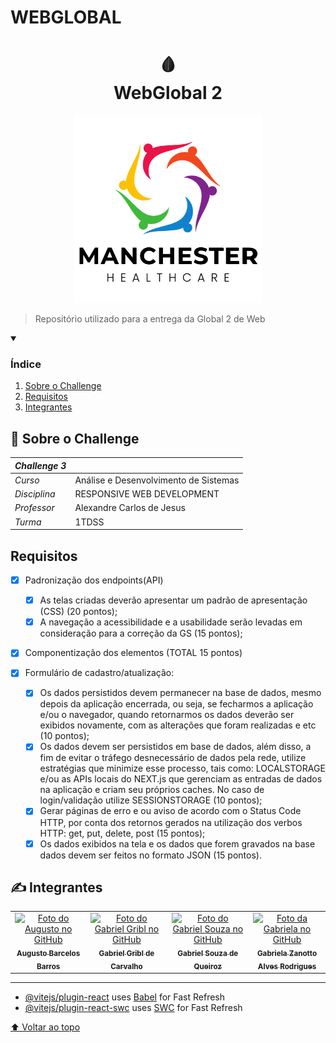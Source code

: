 # WEBGLOBAL

<h1 align="center">
🩸<br>WebGlobal 2
</h1>
 
<p align="center">
<img src="src/assets/logo/LightLogo.svg" alt="Logo Manchester Healthcare" width=300>
</p>

> Repositório utilizado para a entrega da Global 2 de Web

<details open>
  <summary><h3><strong>Índice</strong></h3></summary>
  <ol>
    <li><a href="#sobre">Sobre o Challenge</a></li>
    <li><a href="#requisitos">Requisitos</a></li>
    <li><a href="#autores">Integrantes</a></li>
  </ol>
</details>

<h2 name="sobre">📖 Sobre o Challenge</h2>

| *Challenge 3*  |                                       |
| -------------- | ------------------------------------- |
| *Curso*        | Análise e Desenvolvimento de Sistemas |
| *Disciplina*   | RESPONSIVE WEB DEVELOPMENT            |
| *Professor*    | Alexandre Carlos de Jesus             |
| *Turma*        | 1TDSS                                 |

## Requisitos

- [x] Padronização dos endpoints(API)

  - [x] As telas criadas deverão apresentar um padrão de apresentação (CSS) (20 pontos);
  - [x] A navegação a acessibilidade e a usabilidade serão levadas em consideração para a correção da GS (15 pontos);

- [x] Componentização dos elementos (TOTAL 15 pontos)
- [x] Formulário de cadastro/atualização:
  - [x] Os dados persistidos devem permanecer na base de dados, mesmo depois da aplicação encerrada, ou seja, se fecharmos a aplicação e/ou o navegador, quando retornarmos os dados deverão ser exibidos novamente, com as alterações que foram realizadas e etc (10 pontos);
  - [x] Os dados devem ser persistidos em base de dados, além disso, a fim de evitar o tráfego desnecessário de dados pela rede, utilize estratégias que minimize esse processo, tais como: LOCALSTORAGE e/ou as APIs locais do NEXT.js que gerenciam as entradas de dados na aplicação e criam seu próprios caches. No caso de login/validação utilize SESSIONSTORAGE (10 pontos);
  - [x] Gerar páginas de erro e ou aviso de acordo com o Status Code HTTP, por conta dos retornos gerados na utilização dos verbos HTTP: get, put, delete, post (15 pontos);
  - [x] Os dados exibidos na tela e os dados que forem gravados na base dados devem ser feitos no formato JSON (15 pontos).

<h2 name="autores">✍️ Integrantes</h2>
<table>
  <tr>
    <td align="center">
      <a href="https://github.com/Asteriuz">
        <img src="https://avatars.githubusercontent.com/u/89879115?v=4" width="115px;" alt="Foto do Augusto no GitHub"/><br>
        <sub>
          <strong>Augusto Barcelos Barros</strong>
        </sub>
      </a>
    </td>
    <td align="center">
      <a href="https://github.com/gribl88">
        <img src="https://avatars.githubusercontent.com/u/126920453?v=4" width="115px;" alt="Foto do Gabriel Gribl no GitHub"/><br>
        <sub>
          <strong>Gabriel Gribl de Carvalho</strong>
        </sub>
      </a>
    </td>
    <td align="center">
      <a href="https://github.com/GabrielSouzaQ">
        <img src="https://avatars.githubusercontent.com/u/126726456?v=4" width="115px;" alt="Foto do Gabriel Souza no GitHub"/><br>
        <sub>
          <strong>Gabriel Souza de Queiroz</strong>
        </sub>
      </a>
    </td>
    <td align="center">
      <a href="https://github.com/GabsBecca">
        <img src="https://avatars.githubusercontent.com/u/126920756?v=4" width="115px;" alt="Foto da Gabriela no GitHub"/><br>
        <sub>
          <strong>Gabriela Zanotto Alves Rodrigues</strong>
        </sub>
      </a>
  </tr>
</table>

---

- [@vitejs/plugin-react](https://github.com/vitejs/vite-plugin-react/blob/main/packages/plugin-react/README.md) uses [Babel](https://babeljs.io/) for Fast Refresh
- [@vitejs/plugin-react-swc](https://github.com/vitejs/vite-plugin-react-swc) uses [SWC](https://swc.rs/) for Fast Refresh

[⬆ Voltar ao topo](#WEBCHALLENGE)
